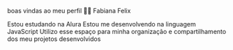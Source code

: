 boas vindas ao meu perfil 💙💙
Fabiana Felix

Estou estudando na Alura
Estou me desenvolvendo na linguagem JavaScript
Utilizo esse espaço para minha organização e compartilhamento dos meu projetos desenvolvidos
